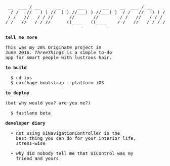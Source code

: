<pre>

 __  ___ / __      __      ___      ___    __  ___ / __     ( )   __      ___      ___   
  / /   //   ) ) //  ) ) //___) ) //___) )  / /   //   ) ) / / //   ) ) //   ) ) ((   ) )
 / /   //   / / //      //       //        / /   //   / / / / //   / / ((___/ /   \ \    
/ /   //   / / //      ((____   ((____    / /   //   / / / / //   / /   //__   //   ) )  


<b>tell me more</b>

This was my 20% Originate project in
June 2016. <i>ThreeThings</i> is a simple to-do
app for smart people with lustrous hair.

<b>to build</b>

  $ cd ios
  $ carthage bootstrap --platform iOS
  
<b>to deploy</b>

(but why would you? are you me?)

  $ fastlane beta
  
<b>developer diary</b>

  • not using UINavigationController is the
    best thing you can do for your interior life,
    stress-wise
    
  • why did nobody tell me that UIControl was my
    friend and yours
</pre>
